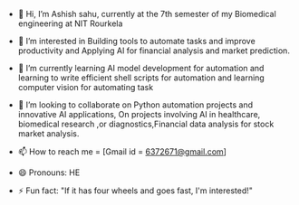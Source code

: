 - 👋 Hi, I’m Ashish sahu, currently at the 7th semester of my Biomedical engineering at NIT  Rourkela
- 👀 I’m interested in Building tools to automate tasks and improve productivity and Applying AI for financial analysis and  market prediction.
- 🌱 I’m currently learning AI model development for automation and learning to write efficient shell scripts for automation and learning computer vision for automating task

- 💞️ I’m looking to collaborate on Python automation projects and innovative AI applications, On projects involving AI in healthcare, biomedical research ,or diagnostics,Financial data analysis for stock  market analysis.


- 📫 How to reach me = [Gmail id = 6372671@gmail.com] 
- 😄 Pronouns: HE
- ⚡ Fun fact: "If it has four wheels and goes fast, I'm interested!" 

<!---
Ashish-s2/Ashish-s2 is a ✨ special ✨ repository  because its`README.md` (this file) appears on your GitHub profile.
You can click the Preview link to take a look at your changes.
--->
